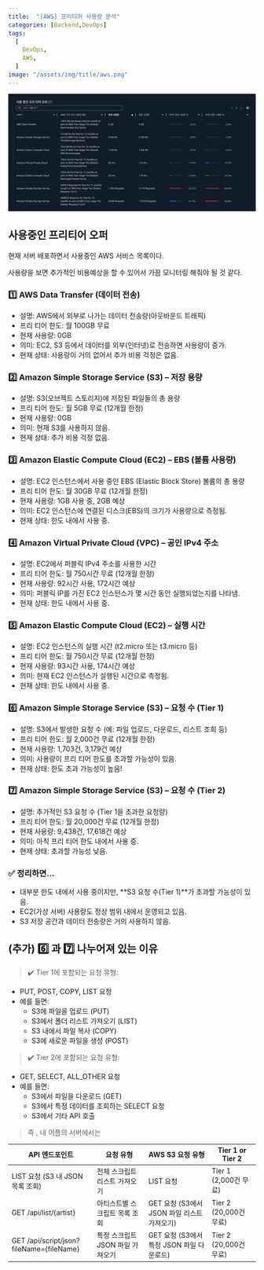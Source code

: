 ```yaml
---
title:  "[AWS] 프리티어 사용량 분석"
categories: [Backend,DevOps]
tags:
  [
    DevOps,
    AWS,
  ] 
image: "/assets/img/title/aws.png"
---
```


![](/assets/img/posts/post/스크린샷%202025-02-16%20오후%201.03.16.png)

## 사용중인 프리티어 오퍼

현재 서버 배포하면서 사용중인 AWS 서비스 목록이다.

사용량을 보면 추가적인 비용예상을 할 수 있어서 가끔 모니터링 해줘야 될 것 같다.


### 1️⃣ AWS Data Transfer (데이터 전송)
* 설명: AWS에서 외부로 나가는 데이터 전송량(아웃바운드 트래픽)
* 프리 티어 한도: 월 100GB 무료
* 현재 사용량: 0GB
* 의미: EC2, S3 등에서 데이터를 외부(인터넷)로 전송하면 사용량이 증가.
* 현재 상태: 사용량이 거의 없어서 추가 비용 걱정은 없음.
### 2️⃣ Amazon Simple Storage Service (S3) – 저장 용량
* 설명: S3(오브젝트 스토리지)에 저장된 파일들의 총 용량
* 프리 티어 한도: 월 5GB 무료 (12개월 한정)
* 현재 사용량: 0GB
* 의미: 현재 S3를 사용하지 않음.
* 현재 상태: 추가 비용 걱정 없음.
### 3️⃣ Amazon Elastic Compute Cloud (EC2) – EBS (볼륨 사용량)
* 설명: EC2 인스턴스에서 사용 중인 EBS (Elastic Block Store) 볼륨의  총 용량
* 프리 티어 한도: 월 30GB 무료 (12개월 한정)
* 현재 사용량: 1GB 사용 중, 2GB 예상
* 의미: EC2 인스턴스에 연결된 디스크(EBS)의 크기가 사용량으로 측정됨.
* 현재 상태: 한도 내에서 사용 중.
### 4️⃣ Amazon Virtual Private Cloud (VPC) – 공인 IPv4 주소
* 설명: EC2에서 퍼블릭 IPv4 주소를 사용한 시간
* 프리 티어 한도: 월 750시간 무료 (12개월 한정)
* 현재 사용량: 92시간 사용, 172시간 예상
* 의미: 퍼블릭 IP를 가진 EC2 인스턴스가 몇 시간 동안 실행되었는지를 나타냄.
* 현재 상태: 한도 내에서 사용 중.
### 5️⃣ Amazon Elastic Compute Cloud (EC2) – 실행 시간
* 설명: EC2 인스턴스의 실행 시간 (t2.micro 또는 t3.micro 등)
* 프리 티어 한도: 월 750시간 무료 (12개월 한정)
* 현재 사용량: 93시간 사용, 174시간 예상
* 의미: 현재 EC2 인스턴스가 실행된 시간으로 측정됨.
* 현재 상태: 한도 내에서 사용 중.
### 6️⃣ Amazon Simple Storage Service (S3) – 요청 수 (Tier 1)
* 설명: S3에서 발생한 요청 수 (예: 파일 업로드, 다운로드, 리스트 조회 등)
* 프리 티어 한도: 월 2,000건 무료 (12개월 한정)
* 현재 사용량: 1,703건, 3,179건 예상
* 의미: 사용량이 프리 티어 한도를 초과할 가능성이 있음.
* 현재 상태: 한도 초과 가능성이 높음!
### 7️⃣ Amazon Simple Storage Service (S3) – 요청 수 (Tier 2)
* 설명: 추가적인 S3 요청 수 (Tier 1을 초과한 요청량)
* 프리 티어 한도: 월 20,000건 무료 (12개월 한정)
* 현재 사용량: 9,438건, 17,618건 예상
* 의미: 아직 프리 티어 한도 내에서 사용 중.
* 현재 상태: 초과할 가능성 낮음.
### ✅ 정리하면...
* 대부분 한도 내에서 사용 중이지만, **S3 요청 수(Tier 1)**가 초과할 가능성이 있음.
* EC2(가상 서버) 사용량도 정상 범위 내에서 운영되고 있음.
* S3 저장 공간과 데이터 전송량은 거의 사용하지 않음.


## (추가) 6️⃣ 과 7️⃣ 나누어져 있는 이유 
> ✔️ Tier 1에 포함되는 요청 유형:

* PUT, POST, COPY, LIST 요청
* 예를 들면:
    * S3에 파일을 업로드 (PUT)
    * S3에서 폴더 리스트 가져오기 (LIST)
    * S3 내에서 파일 복사 (COPY)
    * S3에 새로운 파일을 생성 (POST)

>✔️ Tier 2에 포함되는 요청 유형:

* GET, SELECT, ALL_OTHER 요청
* 예를 들면:
    * S3에서 파일을 다운로드 (GET)
    * S3에서 특정 데이터를 조회하는 SELECT 요청
    * S3에서 기타 API 호출

> 즉 , 내 어플의 서버에서는

|API 엔드포인트|요청 유형|AWS S3 요청 유형|Tier 1 or Tier 2|
|------|---|---|-----|
|LIST 요청 (S3 내 JSON 목록 조회)|전체 스크립트 리스트 가져오기| LIST 요청|Tier 1 (2,000건 무료)|
|GET /api/list/{artist}|아티스트별 스크립트 목록 조회|GET 요청 (S3에서 JSON 파일 리스트 가져오기)|Tier 2 (20,000건 무료)|
|GET /api/script/json?fileName={fileName}|특정 스크립트 JSON 파일 가져오기|GET 요청 (S3에서 특정 JSON 파일 다운로드)|Tier 2 (20,000건 무료)|